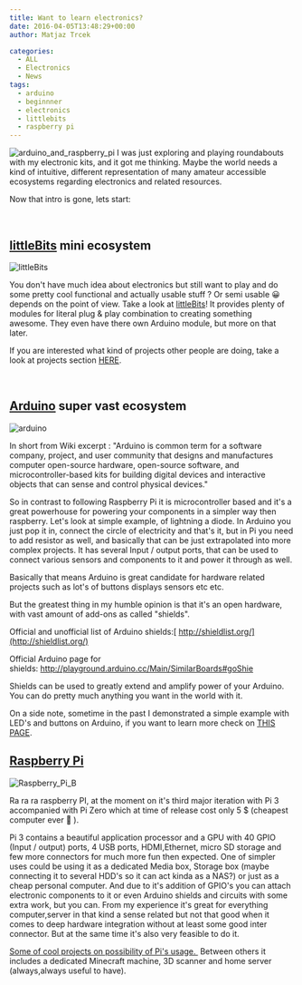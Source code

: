 ```yaml
---
title: Want to learn electronics?
date: 2016-04-05T13:48:29+00:00
author: Matjaz Trcek

categories:
  - ALL
  - Electronics
  - News
tags:
  - arduino
  - beginnner
  - electronics
  - littlebits
  - raspberry pi
---
```

![arduino_and_raspberry_pi](posts/arduino_and_raspberry_pi.jpg "")
I was just exploring and playing roundabouts with my electronic kits, and it got me thinking. Maybe the world needs a kind of intuitive, different representation of many amateur accessible ecosystems regarding electronics and related resources.

Now that intro is gone, lets start:

&nbsp;

## [littleBits](http://littlebits.cc/) mini ecosystem

![littleBits](posts/LittleBits_Deluxe_Kit.jpg "")

You don't have much idea about electronics but still want to play and do some pretty cool functional and actually usable stuff ? Or semi usable 😀 depends on the point of view. Take a look at [littleBits](http://littlebits.cc/)! It provides plenty of modules for literal plug & play combination to creating something awesome. They even have there own Arduino module, but more on that later.

If you are interested what kind of projects other people are doing, take a look at projects section [HERE](http://littlebits.cc/projects).

&nbsp;

## [Arduino](http://www.arduino.cc/) super vast ecosystem

![arduino](posts/arduino.jpg "")

In short from Wiki excerpt : "Arduino is common term for a software company, project, and user community that designs and manufactures computer open-source hardware, open-source software, and microcontroller-based kits for building digital devices and interactive objects that can sense and control physical devices."

So in contrast to following Raspberry Pi it is microcontroller based and it's a great powerhouse for powering your components in a simpler way then raspberry. Let's look at simple example, of lightning a diode. In Arduino you just pop it in, connect the circle of electricity and that's it, but in Pi you need to add resistor as well, and basically that can be just extrapolated into more complex projects. It has several Input / output ports, that can be used to connect various sensors and components to it and power it through as well.

Basically that means Arduino is great candidate for hardware related projects such as lot's of buttons displays sensors etc etc.

But the greatest thing in my humble opinion is that it's an open hardware, with vast amount of add-ons as called "shields".

Official and unofficial list of Arduino shields:[ http://shieldlist.org/](http://shieldlist.org/)

Official Arduino page for shields: <http://playground.arduino.cc/Main/SimilarBoards#goShie>

Shields can be used to greatly extend and amplify power of your Arduino. You can do pretty much anything you want in the world with it.

On a side note, sometime in the past I demonstrated a simple example with LED's and buttons on Arduino, if you want to learn more check on [THIS PAGE](https://codeandunicorns.com/exploration-into-simple-braille-reader-with-arduino/).


## [Raspberry Pi](https://www.raspberrypi.org/)

![Raspberry_Pi_B](posts/Raspberry_Pi_B.jpg "")

Ra ra ra raspberry PI, at the moment on it's third major iteration with Pi 3 accompanied with Pi Zero which at time of release cost only 5 $ (cheapest computer ever 🙂 ).

Pi 3 contains a beautiful application processor and a GPU with 40 GPIO (Input / output) ports, 4 USB ports, HDMI,Ethernet, micro SD storage and few more connectors for much more fun then expected. One of simpler uses could be using it as a dedicated Media box, Storage box (maybe connecting it to several HDD's so it can act kinda as a NAS?) or just as a cheap personal computer. And due to it's addition of GPIO's you can attach electronic components to it or even Arduino shields and circuits with some extra work, but you can. From my experience it's great for everything computer,server in that kind a sense related but not that good when it comes to deep hardware integration without at least some good inter connector. But at the same time it's also very feasible to do it.

[Some of cool projects on possibility of Pi's usage. ](http://www.stuff.tv/features/9-best-raspberry-pi-projects) Between others it includes a dedicated Minecraft machine, 3D scanner and home server (always,always useful to have).
